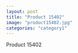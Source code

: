 ```yaml
---
layout: post
title: "Product 15402"
image: "product15402.jpg"
categories: "category1"
---
```

Product 15402
